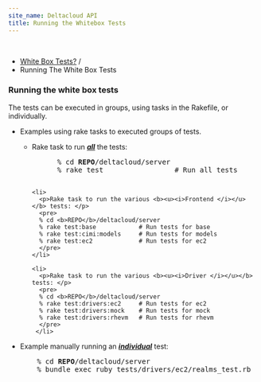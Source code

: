 ```yaml
---
site_name: Deltacloud API
title: Running the Whitebox Tests
---
```


<br/>

<ul class="breadcrumb">
  <li>
    <a href="white-box-tests.html">White Box Tests?</a> <span class="divider">/</span>
  </li>
  <li class="active">Running The White Box Tests</li>
</ul>

<h3>Running the white box tests</h3>

<p>The tests can be executed in groups, using tasks in the Rakefile, or
   individually.</p>

<ul>
  <li>
    <p>Examples using rake tasks to executed groups of tests.</p>
  </li>

  <ul>
    <li>
      <p>Rake task to run <b><u><i>all</i></u></b> the tests: </p>
      <pre>
      % cd <b>REPO</b>/deltacloud/server
      % rake test                 # Run all tests
      </pre>
    </li>

    <li>
      <p>Rake task to run the various <b><u><i>Frontend </i></u></b> tests: </p>
      <pre>
      % cd <b>REPO</b>/deltacloud/server
      % rake test:base            # Run tests for base
      % rake test:cimi:models     # Run tests for models
      % rake test:ec2             # Run tests for ec2
      </pre>
    </li>

    <li>
      <p>Rake task to run the various <b><u><i>Driver </i></u></b>  tests: </p>
      <pre>
      % cd <b>REPO</b>/deltacloud/server
      % rake test:drivers:ec2     # Run tests for ec2
      % rake test:drivers:mock    # Run tests for mock
      % rake test:drivers:rhevm   # Run tests for rhevm
      </pre>
     </li>
  </ul>

  <li>
    <p>Example manually running an <b><u><i>individual</i></u></b> test: </p>
    <pre>
    % cd <b>REPO</b>/deltacloud/server
    % bundle exec ruby tests/drivers/ec2/realms_test.rb
    </pre>
  </li>

</ul>
